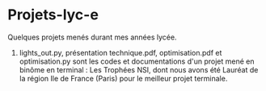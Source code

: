 # Projets-lyc-e
Quelques projets menés durant mes années lycée.


1) lights_out.py, présentation technique.pdf, optimisation.pdf et optimisation.py sont les codes et documentations d'un projet mené en binôme en terminal : Les Trophées NSI, dont nous avons été Lauréat de la région Ile de France (Paris) pour le meilleur projet terminale.